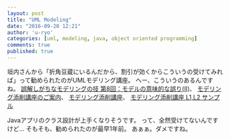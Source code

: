 ```yaml
---
layout: post
title: "UML Modeling"
date: "2016-09-20 12:21"
author: 'u-ryo'
categories: [uml, modeling, java, object oriented programming]
comments: true
published: true
---
```

垣内さんから「折角豆蔵にいるんだから、割引が効くからこういうの受けてみれば」って勧められたのがUMLモデリング講座。
へー、こういうのあるんですね。
[誤解しがちなモデリングの技 第8回：モデルの意味的な誤り(II)](http://labo.mamezou.com/special/sp_002/sp_002_008.html)、
[モデリング添削講座のご案内](http://www.mamezou.com/service/m_tensaku.html)、
[モデリング添削講座](http://www.mamezou.com/training/mode_tensaku.html)、
[モデリング添削講座 L1,L2 サンプル](http://www.mamezou.com/training/mode_tensaku_sample.pdf)

Javaアプリのクラス設計が上手くなりそうです。
って、全然受けてないんですけど...
そもそも、勧められたのが最早1年前。
あぁぁ。ダメですね。